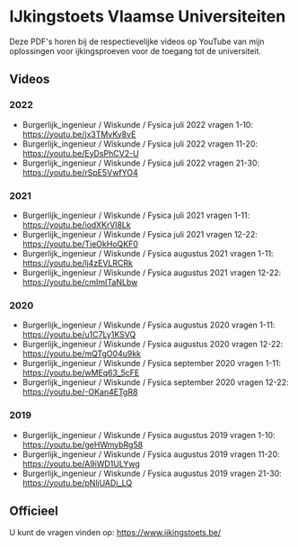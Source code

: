 # IJkingstoets Vlaamse Universiteiten #

Deze PDF's horen bij de respectievelijke videos op YouTube van mijn oplossingen voor ijkingsproeven voor de toegang tot de universiteit.

## Videos ##
### 2022 ###
* Burgerlijk_ingenieur / Wiskunde / Fysica juli 2022 vragen 1-10: https://youtu.be/jx3TMvKy8vE
* Burgerlijk_ingenieur / Wiskunde / Fysica juli 2022 vragen 11-20: https://youtu.be/EyDsPhCV2-U
* Burgerlijk_ingenieur / Wiskunde / Fysica juli 2022 vragen 21-30: https://youtu.be/rSpE5VwfYO4

### 2021 ###
* Burgerlijk_ingenieur / Wiskunde / Fysica juli 2021 vragen 1-11: https://youtu.be/iodXKrVl8Lk
* Burgerlijk_ingenieur / Wiskunde / Fysica juli 2021 vragen 12-22: https://youtu.be/TieOkHoQKF0
* Burgerlijk_ingenieur / Wiskunde / Fysica augustus 2021 vragen 1-11: https://youtu.be/lj4zEVLRCRk
* Burgerlijk_ingenieur / Wiskunde / Fysica augustus 2021 vragen 12-22: https://youtu.be/cmImITaNLbw

### 2020 ###
* Burgerlijk_ingenieur / Wiskunde / Fysica augustus 2020 vragen 1-11: https://youtu.be/u1C7Ly1KSVQ
* Burgerlijk_ingenieur / Wiskunde / Fysica augustus 2020 vragen 12-22: https://youtu.be/mQTgO04u9kk
* Burgerlijk_ingenieur / Wiskunde / Fysica september 2020 vragen 1-11: https://youtu.be/wMEq63_5cFE
* Burgerlijk_ingenieur / Wiskunde / Fysica september 2020 vragen 12-22: https://youtu.be/-OKan4ETgR8

### 2019 ###
* Burgerlijk_ingenieur / Wiskunde / Fysica augustus 2019 vragen 1-10: https://youtu.be/geHWmybRg58
* Burgerlijk_ingenieur / Wiskunde / Fysica augustus 2019 vragen 11-20: https://youtu.be/A9iWD1ULYwg
* Burgerlijk_ingenieur / Wiskunde / Fysica augustus 2019 vragen 21-30: https://youtu.be/pNljUADi_LQ

## Officieel ##
U kunt de vragen vinden op: https://www.ijkingstoets.be/
